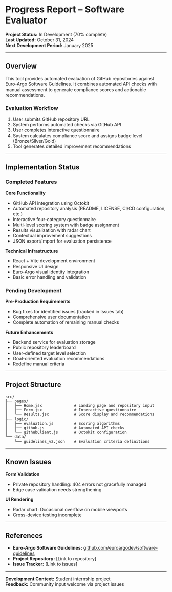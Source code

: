 # Progress Report – Software Evaluator

**Project Status:** In Development (70% complete)  
**Last Updated:** October 31, 2024  
**Next Development Period:** January 2025

---

## Overview

This tool provides automated evaluation of GitHub repositories against Euro-Argo Software Guidelines. It combines automated API checks with manual assessment to generate compliance scores and actionable recommendations.

### Evaluation Workflow

1. User submits GitHub repository URL
2. System performs automated checks via GitHub API
3. User completes interactive questionnaire 
4. System calculates compliance score and assigns badge level (Bronze/Silver/Gold)
5. Tool generates detailed improvement recommendations

---

## Implementation Status

### Completed Features

**Core Functionality**
- GitHub API integration using Octokit
- Automated repository analysis (README, LICENSE, CI/CD configuration, etc.)
- Interactive four-category questionnaire
- Multi-level scoring system with badge assignment
- Results visualization with radar chart
- Contextual improvement suggestions
- JSON export/import for evaluation persistence

**Technical Infrastructure**
- React + Vite development environment
- Responsive UI design
- Euro-Argo visual identity integration
- Basic error handling and validation

### Pending Development

**Pre-Production Requirements**
- Bug fixes for identified issues (tracked in Issues tab)
- Comprehensive user documentation
- Complete automation of remaining manual checks

**Future Enhancements**
- Backend service for evaluation storage
- Public repository leaderboard
- User-defined target level selection
- Goal-oriented evaluation recommendations
- Redefine manual criteria

---

## Project Structure

```
src/
├── pages/
│   ├── Home.jsx              # Landing page and repository input
│   ├── Form.jsx              # Interactive questionnaire
│   └── Results.jsx           # Score display and recommendations
├── logic/
│   ├── evaluation.js         # Scoring algorithms
│   ├── github.js             # Automated API checks
│   └── githubClient.js       # Octokit configuration
└── data/
    └── guidelines_v2.json    # Evaluation criteria definitions
```

---

## Known Issues

**Form Validation**
- Private repository handling: 404 errors not gracefully managed
- Edge case validation needs strengthening

**UI Rendering**
- Radar chart: Occasional overflow on mobile viewports
- Cross-device testing incomplete

---

## References

- **Euro-Argo Software Guidelines:** [github.com/euroargodev/software-guidelines](https://github.com/euroargodev/software-guidelines)
- **Project Repository:** [Link to repository]
- **Issue Tracker:** [Link to issues]

---

**Development Context:** Student internship project  
**Feedback:** Community input welcome via project issues